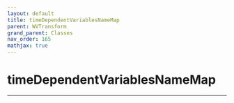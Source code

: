 ```yaml
---
layout: default
title: timeDependentVariablesNameMap
parent: WVTransform
grand_parent: Classes
nav_order: 165
mathjax: true
---
```


#  timeDependentVariablesNameMap




---

